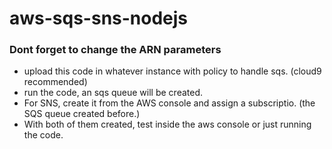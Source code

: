 # aws-sqs-sns-nodejs

### Dont forget to change the ARN parameters

- upload this code in whatever instance with policy to handle sqs. (cloud9 recommended)
- run the code, an sqs queue will be created.
- For SNS, create it from the AWS console and assign a subscriptio. (the SQS queue created before.)
- With both of them created, test inside the aws console or just running the code.
